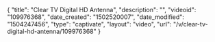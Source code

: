 {
    "title": "Clear TV Digital HD Antenna",
    "description": "",
    "videoid": "109976368",
    "date_created": "1502520007",
    "date_modified": "1504247456",
    "type": "captivate",
    "layout": "video",
    "url": "\/v\/clear-tv-digital-hd-antenna\/109976368"
}